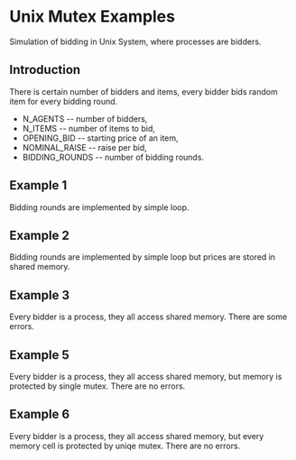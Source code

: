 # Unix Mutex Examples
Simulation of bidding in Unix System, where processes are bidders.
## Introduction
There is certain number of bidders and items, every bidder bids random item for every bidding round.
* N_AGENTS -- number of bidders,
* N_ITEMS -- number of items to bid,
* OPENING_BID -- starting price of an item,
* NOMINAL_RAISE -- raise per bid,
* BIDDING_ROUNDS -- number of bidding rounds.
## Example 1
Bidding rounds are implemented by simple loop.
## Example 2
Bidding rounds are implemented by simple loop but prices are stored in shared memory.
## Example 3
Every bidder is a process, they all access shared memory. There are some errors.
## Example 5
Every bidder is a process, they all access shared memory, but memory is protected by single mutex. There are no errors.
## Example 6
Every bidder is a process, they all access shared memory, but every memory cell is protected by uniqe mutex. There are no errors.
